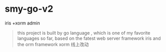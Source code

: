 # smy-go-v2
iris +xorm admin

> this project is built by go language , which is one of my favorite languages so far,
> based on the fatest web server framework iris and the orm framework  xorm
线上改动
